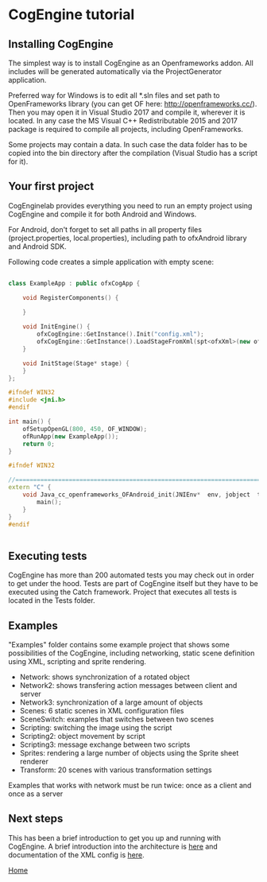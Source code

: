 CogEngine tutorial
===================

## Installing CogEngine
The simplest way is to install CogEngine as an Openframeworks addon. All includes will be generated automatically via the ProjectGenerator application.

Preferred way for Windows is to edit all *.sln files and set path to OpenFrameworks library (you can get OF here: http://openframeworks.cc/). Then you may open it in Visual Studio 2017 and compile it, wherever it is located. In any case the MS Visual C++ Redistributable 2015 and 2017 package is required to compile all projects, including OpenFrameworks.

Some projects may contain a data. In such case the data folder has to be copied into the bin directory after the compilation (Visual Studio has a script for it).

## Your first project
CogEnginelab provides everything you need to run an empty project using CogEngine and compile it for both Android and Windows. 

For Android, don't forget to set all paths in all property files (project.properties, local.properties), including path to ofxAndroid library and Android SDK.

Following code creates a simple application with empty scene:

```c++

class ExampleApp : public ofxCogApp {

	void RegisterComponents() {
		
	}

	void InitEngine() {
		ofxCogEngine::GetInstance().Init("config.xml");
		ofxCogEngine::GetInstance().LoadStageFromXml(spt<ofxXml>(new ofxXml("config.xml")));
	}

	void InitStage(Stage* stage) {
	}
};

#ifndef WIN32
#include <jni.h>
#endif

int main() {
	ofSetupOpenGL(800, 450, OF_WINDOW);
	ofRunApp(new ExampleApp());
	return 0;
}

#ifndef WIN32

//========================================================================
extern "C" {
	void Java_cc_openframeworks_OFAndroid_init(JNIEnv*  env, jobject  thiz) {
		main();
	}
}
#endif



```

## Executing tests

CogEngine has more than 200 automated tests you may check out in order to get under the hood. Tests are part of CogEngine itself but they have to be executed using the Catch framework. Project that executes all tests is located in the Tests folder.

## Examples

"Examples" folder contains some example project that shows some possibilities of the CogEngine, including networking, static scene definition using XML, scripting and sprite rendering.

* Network: shows synchronization of a rotated object
* Network2: shows transfering action messages between client and server
* Network3: synchronization of a large amount of objects
* Scenes: 6 static scenes in XML configuration files
* SceneSwitch: examples that switches between two scenes
* Scripting: switching the image using the script
* Scripting2: object movement by script
* Scripting3: message exchange between two scripts
* Sprites: rendering a large number of objects using the Sprite sheet renderer
* Transform: 20 scenes with various transformation settings

Examples that works with network must be run twice: once as a client and once as a server

## Next steps

This has been a brief introduction to get you up and running with CogEngine. A brief introduction into the architecture is [here](architecture.md) and documentation of the XML config is [here](xmlconfig.md).


[Home](Readme.md)

